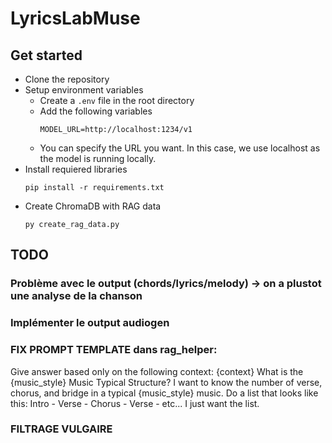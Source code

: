 # LyricsLabMuse
## Get started
- Clone the repository
- Setup environment variables
    - Create a `.env` file in the root directory
    - Add the following variables
        ```
        MODEL_URL=http://localhost:1234/v1
        ```
    - You can specify the URL you want. In this case, we use localhost as the model is running locally.
- Install requiered libraries
    ```
    pip install -r requirements.txt
    ```
- Create ChromaDB with RAG data
    ```
    py create_rag_data.py
    ```

[//]: # (TODO)
## TODO
### Problème avec le output (chords/lyrics/melody) -> on a plustot une analyse de la chanson
### Implémenter le output audiogen
### FIX PROMPT TEMPLATE dans rag_helper:
Give answer based only on the following context: {context}
What is the {music_style} Music Typical Structure?
I want to know the number of verse, chorus, and bridge in a typical {music_style} music.
Do a list that looks like this:
Intro - Verse - Chorus - Verse - etc...
I just want the list.

### FILTRAGE VULGAIRE

